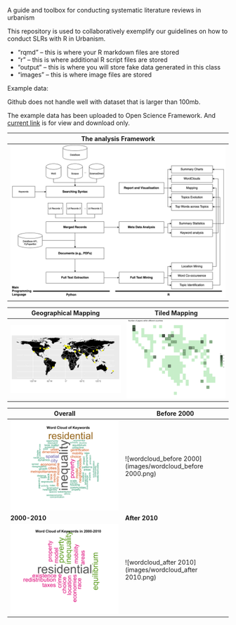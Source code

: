 A guide and toolbox for conducting systematic literature reviews in urbanism

This repository is used to collaboratively exemplify our guidelines on how to conduct SLRs with R in Urbanism.

- “rqmd” – this is where your R markdown files are stored
- “r” – this is where additional R script files are stored
- “output” – this is where you will store fake data generated in this class
- “images” – this is where image files are stored

Example data:

Github does not handle well with dataset that is larger than 100mb.

The example data has been uploaded to Open Science Framework. And [current link](https://osf.io/emxqy/?view_only=70fab91afab747d685eca7ed5b8d88f8) is for view and download only. 

| The analysis Framework                                       |
| ------------------------------------------------------------ |
| <img src="images/analysis_framework.jpg" alt="analysis_framework" style="zoom:50%;" /> |



| Geographical Mapping                         | Tiled Mapping                                |
| -------------------------------------------- | -------------------------------------------- |
| ![direct_mapping](images/direct_mapping.png) | ![tiled_grid_map](images/tiled_grid_map.jpg) |

| Overall                                                | Before 2000                                                |
| ------------------------------------------------------ | ---------------------------------------------------------- |
| ![wordcloud_total](images/wordcloud_total.png)         | ![wordcloud_before 2000](images/wordcloud_before 2000.png) |
| **2000-2010**                                          | **After 2010**                                             |
| ![wordcloud_2000-2010](images/wordcloud_2000-2010.png) | ![wordcloud_after 2010](images/wordcloud_after 2010.png)   |







